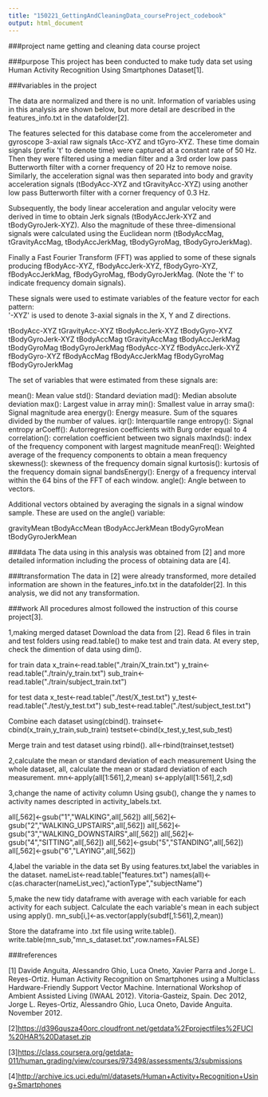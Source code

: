 ```yaml
---
title: "150221_GettingAndCleaningData_courseProject_codebook"
output: html_document
---
```

###project name 
getting and cleaning data course project

###purpose
This project has been conducted to make tudy data set using Human Activity Recognition Using Smartphones Dataset[1].

###variables in the project

The data are normalized and there is no unit.
Information of variables using in this analysis are shown below, but more detail are described in the features_info.txt in the datafolder[2].

The features selected for this database come from the accelerometer and gyroscope 3-axial raw signals tAcc-XYZ and tGyro-XYZ. These time domain signals (prefix 't' to denote time) were captured at a constant rate of 50 Hz. Then they were filtered using a median filter and a 3rd order low pass Butterworth filter with a corner frequency of 20 Hz to remove noise. Similarly, the acceleration signal was then separated into body and gravity acceleration signals (tBodyAcc-XYZ and tGravityAcc-XYZ) using another low pass Butterworth filter with a corner frequency of 0.3 Hz. 

Subsequently, the body linear acceleration and angular velocity were derived in time to obtain Jerk signals (tBodyAccJerk-XYZ and tBodyGyroJerk-XYZ). Also the magnitude of these three-dimensional signals were calculated using the Euclidean norm (tBodyAccMag, tGravityAccMag, tBodyAccJerkMag, tBodyGyroMag, tBodyGyroJerkMag). 

Finally a Fast Fourier Transform (FFT) was applied to some of these signals producing fBodyAcc-XYZ, fBodyAccJerk-XYZ, fBodyGyro-XYZ, fBodyAccJerkMag, fBodyGyroMag, fBodyGyroJerkMag. (Note the 'f' to indicate frequency domain signals). 

These signals were used to estimate variables of the feature vector for each pattern:  
'-XYZ' is used to denote 3-axial signals in the X, Y and Z directions.

tBodyAcc-XYZ
tGravityAcc-XYZ
tBodyAccJerk-XYZ
tBodyGyro-XYZ
tBodyGyroJerk-XYZ
tBodyAccMag
tGravityAccMag
tBodyAccJerkMag
tBodyGyroMag
tBodyGyroJerkMag
fBodyAcc-XYZ
fBodyAccJerk-XYZ
fBodyGyro-XYZ
fBodyAccMag
fBodyAccJerkMag
fBodyGyroMag
fBodyGyroJerkMag

The set of variables that were estimated from these signals are: 

mean(): Mean value
std(): Standard deviation
mad(): Median absolute deviation 
max(): Largest value in array
min(): Smallest value in array
sma(): Signal magnitude area
energy(): Energy measure. Sum of the squares divided by the number of values. 
iqr(): Interquartile range 
entropy(): Signal entropy
arCoeff(): Autorregresion coefficients with Burg order equal to 4
correlation(): correlation coefficient between two signals
maxInds(): index of the frequency component with largest magnitude
meanFreq(): Weighted average of the frequency components to obtain a mean frequency
skewness(): skewness of the frequency domain signal 
kurtosis(): kurtosis of the frequency domain signal 
bandsEnergy(): Energy of a frequency interval within the 64 bins of the FFT of each window.
angle(): Angle between to vectors.

Additional vectors obtained by averaging the signals in a signal window sample. These are used on the angle() variable:

gravityMean
tBodyAccMean
tBodyAccJerkMean
tBodyGyroMean
tBodyGyroJerkMean



###data
The data using in this analysis was obtained from [2] and more detailed information including the process of obtaining data are [4].


###transformation
The data in [2] were already transformed, more detailed information are shown in the features_info.txt in the datafolder[2].
In this analysis, we did not any transformation.

###work
All procedures almost followed the instruction of this course project[3].

1,making merged dataset
Download the data from [2].
Read 6 files in train and test folders using read.table() to make test and train data.
At every step, check the dimention of data using dim().

for train data
x_train<-read.table("./train/X_train.txt")
y_train<-read.table("./train/y_train.txt")
sub_train<-read.table("./train/subject_train.txt")

for test data
x_test<-read.table("./test/X_test.txt")
y_test<-read.table("./test/y_test.txt")
sub_test<-read.table("./test/subject_test.txt")

Combine each dataset using(cbind().
trainset<-cbind(x_train,y_train,sub_train)
testset<-cbind(x_test,y_test,sub_test)

Merge train and test dataset using rbind().
all<-rbind(trainset,testset)

2,calculate the mean or standard deviation of each measurement
Using the whole dataset, all, calculate the mean or stadard deviation of each measurement.
mn<-apply(all[1:561],2,mean)
s<-apply(all[1:561],2,sd)

3,change the name of activity column
Using gsub(), change the y names to activity names descripted in activity_labels.txt.

all[,562]<-gsub("1","WALKING",all[,562])
all[,562]<-gsub("2","WALKING_UPSTAIRS",all[,562])
all[,562]<-gsub("3","WALKING_DOWNSTAIRS",all[,562])
all[,562]<-gsub("4","SITTING",all[,562])
all[,562]<-gsub("5","STANDING",all[,562])
all[,562]<-gsub("6","LAYING",all[,562])

4,label the variable in the data set
By using features.txt,label the variables in the dataset.
nameList<-read.table("features.txt")
names(all)<-c(as.character(nameList_vec),"actionType","subjectName")

5,make the new tidy dataframe with average with each variable for each activity for each subject.
Calculate the each variable's mean in each subject using apply().
mn_sub[i,]<-as.vector(apply(subdf[,1:561],2,mean))

Store the dataframe into .txt file using write.table().
write.table(mn_sub,"mn_s_dataset.txt",row.names=FALSE)


###references

[1] Davide Anguita, Alessandro Ghio, Luca Oneto, Xavier Parra and Jorge L. Reyes-Ortiz. Human Activity Recognition on Smartphones using a Multiclass Hardware-Friendly Support Vector Machine. International Workshop of Ambient Assisted Living (IWAAL 2012). Vitoria-Gasteiz, Spain. Dec 2012, Jorge L. Reyes-Ortiz, Alessandro Ghio, Luca Oneto, Davide Anguita. November 2012.

[2]https://d396qusza40orc.cloudfront.net/getdata%2Fprojectfiles%2FUCI%20HAR%20Dataset.zip

[3]https://class.coursera.org/getdata-011/human_grading/view/courses/973498/assessments/3/submissions

[4]http://archive.ics.uci.edu/ml/datasets/Human+Activity+Recognition+Using+Smartphones
